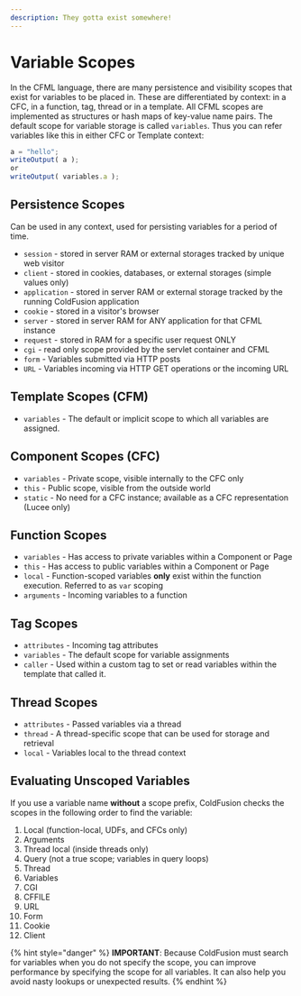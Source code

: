 ```yaml
---
description: They gotta exist somewhere!
---
```


# Variable Scopes

In the CFML language, there are many persistence and visibility scopes that exist for variables to be placed in. These are differentiated by context: in a CFC, in a function, tag, thread or in a template. All CFML scopes are implemented as structures or hash maps of key-value name pairs. The default scope for variable storage is called `variables`. Thus you can refer variables like this in either CFC or Template context:

```javascript
a = "hello";
writeOutput( a );
or 
writeOutput( variables.a );
```

## Persistence Scopes

Can be used in any context, used for persisting variables for a period of time.

* `session` - stored in server RAM or external storages tracked by unique web visitor
* `client` - stored in cookies, databases, or external storages (simple values only)
* `application` - stored in server RAM or external storage tracked by the running ColdFusion application
* `cookie` - stored in a visitor's browser
* `server` - stored in server RAM for ANY application for that CFML instance
* `request` - stored in RAM for a specific user request ONLY
* `cgi` - read only scope provided by the servlet container and CFML
* `form` - Variables submitted via HTTP posts
* `URL` - Variables incoming via HTTP GET operations or the incoming URL

## Template Scopes (CFM)

* `variables` - The default or implicit scope to which all variables are assigned.

## Component Scopes (CFC)

* `variables` - Private scope, visible internally to the CFC only
* `this` - Public scope, visible from the outside world
* `static` - No need for a CFC instance; available as a CFC representation (Lucee only)

## Function Scopes

* `variables` - Has access to private variables within a Component or Page
* `this` - Has access to public variables within a Component or Page
* `local` - Function-scoped variables **only** exist within the function execution. Referred to as `var` scoping
* `arguments` - Incoming variables to a function

## Tag Scopes

* `attributes` - Incoming tag attributes
* `variables` - The default scope for variable assignments
* `caller` - Used within a custom tag to set or read variables within the template that called it.

## Thread Scopes

* `attributes` - Passed variables via a thread
* `thread` - A thread-specific scope that can be used for storage and retrieval
* `local` - Variables local to the thread context

## **Evaluating Unscoped Variables**

If you use a variable name **without** a scope prefix, ColdFusion checks the scopes in the following order to find the variable:

1. Local (function-local, UDFs, and CFCs only)
2. Arguments
3. Thread local (inside threads only)
4. Query (not a true scope; variables in query loops)
5. Thread
6. Variables
7. CGI
8. CFFILE
9. URL
10. Form
11. Cookie
12. Client

{% hint style="danger" %}
**IMPORTANT**: Because ColdFusion must search for variables when you do not specify the scope, you can improve performance by specifying the scope for all variables. It can also help you avoid nasty lookups or unexpected results.
{% endhint %}
